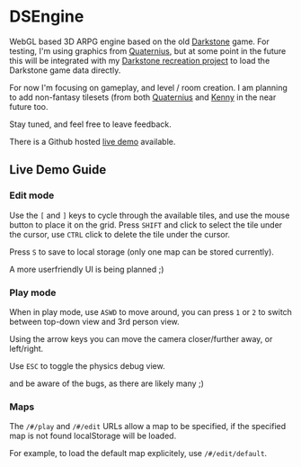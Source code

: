 # DSEngine

WebGL based 3D ARPG engine based on the old [Darkstone](https://en.wikipedia.org/wiki/Darkstone) game. For testing, I'm using graphics from [Quaternius](https://www.patreon.com/quaternius), but at some point in the future this will be integrated with my [Darkstone recreation project](https://github.com/Game3DEE/darkstone) to load the Darkstone game data directly.

For now I'm focusing on gameplay, and level / room creation. I am planning to add non-fantasy tilesets (from both [Quaternius](https://www.patreon.com/quaternius) and [Kenny](https://kenney.nl/) in the near future too.

Stay tuned, and feel free to leave feedback.

There is a Github hosted [live demo](https://game3dee.github.io/dsengine/) available.

## Live Demo Guide

### Edit mode

Use the `[` and `]` keys to cycle through the available tiles, and use the mouse button to place it on the grid. Press `SHIFT` and click to select the tile under the cursor, use `CTRL` click to delete the tile under the cursor.

Press `S` to save to local storage (only one map can be stored currently).

A more userfriendly UI is being planned ;)

### Play mode

When in play mode, use `ASWD` to move around, you can press `1` or `2` to switch between top-down view and 3rd person view.

Using the arrow keys you can move the camera closer/further away, or left/right.

Use `ESC` to toggle the physics debug view.

and be aware of the bugs, as there are likely many ;)

### Maps

The `/#/play` and `/#/edit` URLs allow a map to be specified, if the specified map is not found localStorage will be loaded.

For example, to load the default map explicitely, use `/#/edit/default`.

